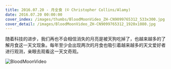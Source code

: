 ```yaml
---
title: 2016.07.20 - 月全食 (© Christopher Collins/Alamy)
date: 2016.07.20 00:00:00
cover_index: /images/thumbs/BloodMoonVideo_ZH-CN9099765312_533x300.jpg
cover_detail: /images/BloodMoonVideo_ZH-CN9099765312_1920x1080.jpg
---
```


随着科技的进步，我们再也不会相信消失的月亮是被天狗吃掉了，也越来越多的了解月食这一天文现象。每年至少会出现两次的月食也吸引着越来越多的天文爱好者进行观测，亲眼去观看这一天文奇观。

![BloodMoonVideo](/images/BloodMoonVideo_ZH-CN9099765312_1920x1080.jpg)
